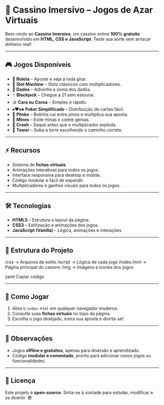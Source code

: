 # 🎰 Cassino Imersivo – Jogos de Azar Virtuais

Bem-vindo ao **Cassino Imersivo**, um cassino online **100% gratuito** desenvolvido em **HTML, CSS e JavaScript**. Teste sua sorte sem arriscar dinheiro real!  

---

## 🎮 Jogos Disponíveis
- 🎡 **Roleta** – Aposte e veja a roda girar.  
- 🎰 **Slot Machine** – Slots clássicos com multiplicadores.  
- 🎲 **Dados** – Adivinhe a soma dos dados.  
- 🃏 **Blackjack** – Chegue a 21 sem estourar.  
- 🪙 **Cara ou Coroa** – Simples e rápido.  
- ♠️♥️♦️♣️ **Poker Simplificado** – Distribuição de cartas fácil.  
- 🎯 **Plinko** – Bolinha cai entre pinos e multiplica sua aposta.  
- 💎 **Mines** – Evite minas e colete gemas.  
- 🚀 **Crash** – Saque antes que o multiplicador exploda.  
- 🏰 **Tower** – Suba a torre escolhendo o caminho correto.  

---

## ⚡ Recursos
- Sistema de **fichas virtuais**.  
- Animações interativas para todos os jogos.  
- Interface responsiva para desktop e mobile.  
- Código modular e fácil de expandir.  
- Multiplicadores e ganhos visuais para todos os jogos.

---

## 🛠 Tecnologias
- **HTML5** – Estrutura e layout da página.  
- **CSS3** – Estilização e animações dos jogos.  
- **JavaScript (Vanilla)** – Lógica, animações e interações.

---

## 📂 Estrutura do Projeto
/css -> Arquivos de estilo
/script -> Lógica de cada jogo
/index.html -> Página principal do cassino
/img -> Imagens e ícones dos jogos

yaml
Copiar código

---

## 🚀 Como Jogar
1. Abra o `index.html` em qualquer navegador moderno.  
2. Consulte suas **fichas virtuais** no topo da página.  
3. Escolha o jogo desejado, insira sua aposta e divirta-se!  

---

## 📢 Observações
- Jogos **offline e gratuitos**, apenas para diversão e aprendizado.  
- Código **modular e comentado**, pronto para adicionar novos jogos ou funcionalidades.  

---

## 🔗 Licença
Este projeto é **open-source**. Sinta-se à vontade para estudar, modificar e se divertir. 😎
